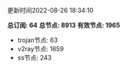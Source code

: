 更新时间2022-08-26 18:34:10

**总订阅: 64**
**总节点: 8913**
**有效节点: 1965**
- trojan节点: 63
- v2ray节点: 1659
- ss节点: 243
